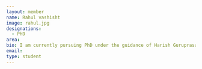 ```yaml
---
layout: member
name: Rahul vashisht
image: rahul.jpg
designations: 
  - PhD
area:
bio: I am currently pursuing PhD under the guidance of Harish Guruprasad Ramaswamy.My research interests are Theoretical Machine Learning, Theoretical Deep Learning, Gaussian Processes and Computer Vision.
email:
type: student
---
```

